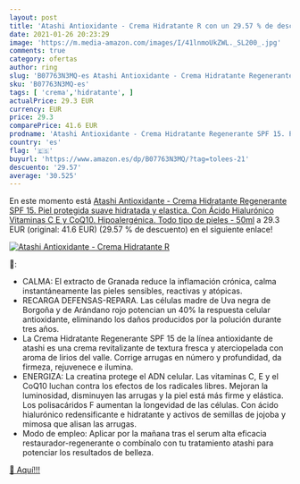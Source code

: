 ```yaml
---
layout: post
title: 'Atashi Antioxidante - Crema Hidratante R con un 29.57 % de descuento'
date: 2021-01-26 20:23:29
image: 'https://m.media-amazon.com/images/I/41lnmoUkZWL._SL200_.jpg'
comments: true
category: ofertas
author: ring
slug: 'B07763N3MQ-es Atashi Antioxidante - Crema Hidratante Regenerante SPF 15....'
sku: 'B07763N3MQ-es'
tags: [ 'crema','hidratante', ]
actualPrice: 29.3 EUR
currency: EUR
price: 29.3
comparePrice: 41.6 EUR
prodname: 'Atashi Antioxidante - Crema Hidratante Regenerante SPF 15. Piel protegida  suave  hidratada y elastica. Con Ácido Hialurónico  Vitaminas C  E y CoQ10. Hipoalergénica. Todo tipo de pieles - 50ml'
country: 'es'
flag: '🇪🇸'
buyurl: 'https://www.amazon.es/dp/B07763N3MQ/?tag=tolees-21'
descuento: '29.57'
average: '30.525'
---
```


En este momento está [Atashi Antioxidante - Crema Hidratante Regenerante SPF 15. Piel protegida  suave  hidratada y elastica. Con Ácido Hialurónico  Vitaminas C  E y CoQ10. Hipoalergénica. Todo tipo de pieles - 50ml](https://www.amazon.es/dp/B07763N3MQ/?tag=tolees-21) a 29.3 EUR (original: 41.6 EUR) (29.57 %  de descuento) en el siguiente enlace!

[![Atashi Antioxidante - Crema Hidratante R](https://m.media-amazon.com/images/I/41lnmoUkZWL._SL200_.jpg)](https://www.amazon.es/dp/B07763N3MQ/?tag=tolees-21)

🔎:

- CALMA: El extracto de Granada reduce la inflamación crónica, calma instantáneamente las pieles sensibles, reactivas y atópicas.
- RECARGA DEFENSAS-REPARA. Las células madre de Uva negra de Borgoña y de Arándano rojo potencian un 40% la respuesta celular antioxidante, eliminando los daños producidos por la polución durante tres años.
- La Crema Hidratante Regenerante SPF 15 de la línea antioxidante de atashi es una crema revitalizante de textura fresca y aterciopelada con aroma de lirios del valle. Corrige arrugas en número y profundidad, da firmeza, rejuvenece e ilumina.
- ENERGIZA: La creatina protege el ADN celular. Las vitaminas C, E y el CoQ10 luchan contra los efectos de los radicales libres. Mejoran la luminosidad, disminuyen las arrugas y la piel está más firme y elástica. Los polisacáridos F aumentan la longevidad de las células. Con ácido hialurónico redensificante e hidratante y activos de semillas de jojoba y mimosa que alisan las arrugas.
- Modo de empleo: Aplicar por la mañana tras el serum alta eficacia restaurador-regenerante o combínalo con tu tratamiento atashi para potenciar los resultados de belleza.

[🛒 Aquí!!!](https://www.amazon.es/dp/B07763N3MQ/?tag=tolees-21)
